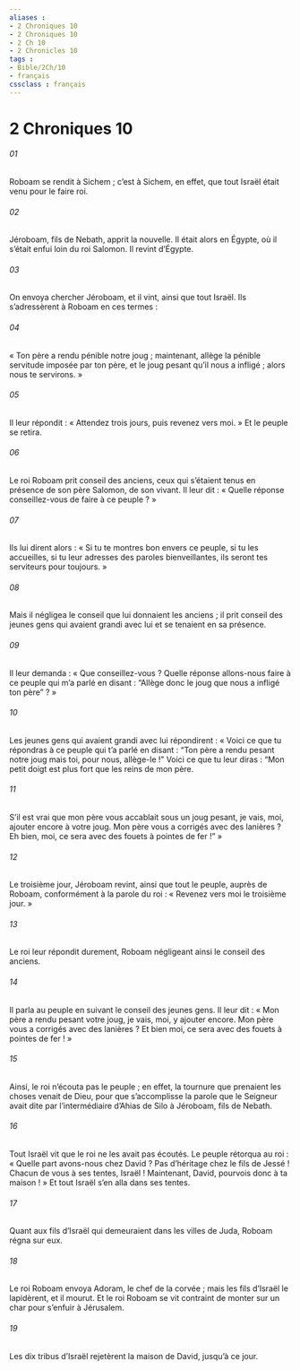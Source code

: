 ```yaml
---
aliases : 
- 2 Chroniques 10
- 2 Chroniques 10
- 2 Ch 10
- 2 Chronicles 10
tags : 
- Bible/2Ch/10
- français
cssclass : français
---
```


# 2 Chroniques 10

###### 01
Roboam se rendit à Sichem ; c’est à Sichem, en effet, que tout Israël était venu pour le faire roi.
###### 02
Jéroboam, fils de Nebath, apprit la nouvelle. Il était alors en Égypte, où il s’était enfui loin du roi Salomon. Il revint d’Égypte.
###### 03
On envoya chercher Jéroboam, et il vint, ainsi que tout Israël. Ils s’adressèrent à Roboam en ces termes :
###### 04
« Ton père a rendu pénible notre joug ; maintenant, allège la pénible servitude imposée par ton père, et le joug pesant qu’il nous a infligé ; alors nous te servirons. »
###### 05
Il leur répondit : « Attendez trois jours, puis revenez vers moi. » Et le peuple se retira.
###### 06
Le roi Roboam prit conseil des anciens, ceux qui s’étaient tenus en présence de son père Salomon, de son vivant. Il leur dit : « Quelle réponse conseillez-vous de faire à ce peuple ? »
###### 07
Ils lui dirent alors : « Si tu te montres bon envers ce peuple, si tu les accueilles, si tu leur adresses des paroles bienveillantes, ils seront tes serviteurs pour toujours. »
###### 08
Mais il négligea le conseil que lui donnaient les anciens ; il prit conseil des jeunes gens qui avaient grandi avec lui et se tenaient en sa présence.
###### 09
Il leur demanda : « Que conseillez-vous ? Quelle réponse allons-nous faire à ce peuple qui m’a parlé en disant : “Allège donc le joug que nous a infligé ton père” ? »
###### 10
Les jeunes gens qui avaient grandi avec lui répondirent : « Voici ce que tu répondras à ce peuple qui t’a parlé en disant : “Ton père a rendu pesant notre joug mais toi, pour nous, allège-le !” Voici ce que tu leur diras : “Mon petit doigt est plus fort que les reins de mon père.
###### 11
S’il est vrai que mon père vous accablait sous un joug pesant, je vais, moi, ajouter encore à votre joug. Mon père vous a corrigés avec des lanières ? Eh bien, moi, ce sera avec des fouets à pointes de fer !” »
###### 12
Le troisième jour, Jéroboam revint, ainsi que tout le peuple, auprès de Roboam, conformément à la parole du roi : « Revenez vers moi le troisième jour. »
###### 13
Le roi leur répondit durement, Roboam négligeant ainsi le conseil des anciens.
###### 14
Il parla au peuple en suivant le conseil des jeunes gens. Il leur dit : « Mon père a rendu pesant votre joug, je vais, moi, y ajouter encore. Mon père vous a corrigés avec des lanières ? Et bien moi, ce sera avec des fouets à pointes de fer ! »
###### 15
Ainsi, le roi n’écouta pas le peuple ; en effet, la tournure que prenaient les choses venait de Dieu, pour que s’accomplisse la parole que le Seigneur avait dite par l’intermédiaire d’Ahias de Silo à Jéroboam, fils de Nebath.
###### 16
Tout Israël vit que le roi ne les avait pas écoutés. Le peuple rétorqua au roi :
« Quelle part avons-nous chez David ?
Pas d’héritage chez le fils de Jessé !
Chacun de vous à ses tentes, Israël !
Maintenant, David, pourvois donc à ta maison ! »
Et tout Israël s’en alla dans ses tentes.
###### 17
Quant aux fils d’Israël qui demeuraient dans les villes de Juda, Roboam régna sur eux.
###### 18
Le roi Roboam envoya Adoram, le chef de la corvée ; mais les fils d’Israël le lapidèrent, et il mourut. Et le roi Roboam se vit contraint de monter sur un char pour s’enfuir à Jérusalem.
###### 19
Les dix tribus d’Israël rejetèrent la maison de David, jusqu’à ce jour.

